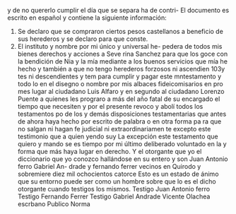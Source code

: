 y de no quererlo cumplir el día que se separa ha de contri-
El documento es escrito en español y contiene la siguiente información:

1. Se declaro que se compraron ciertos pesos castellanos a beneficio de sus herederos y se declaro para que conste.
2. El instituto y nombre por mi único y universal he-
pedera de todos mis bienes derechos y acciones a Seve
rina Sanchez para que los goce con la bendición de Nia
y la mía mediante a los buenos servicios que mía he hecho
y también a que no tengo herederos forzosos ni ascendien
103y
tes ni descendientes
y tem para cumplir y pagar este mntestamento y todo lo en
el disegno o nombre por mis albaces fideicomisarios en pro
mes lugar al ciudadano Luis Alfaro y en segundo al ciudadano Lorenzo Puente a quienes les prograro a más del año fatal de su encargado el tiempo que necesiten
y por el presente revoco y abolí todos los testamentos po
de los y demás disposiciones testamentarias que antes de ahora haya hecho por escrito de palabra o en otra forma pa ra que no salgan ni hagan fe judicial ni extraordinariamen te excepto este testimonio que a quien yendo suy
La excepción este testamento que quiero y mando se es tiempo por mi último deliberado voluntado en la y forma que más haya lugar en derecho. Y el otorgante que yo el diccionario que yo conozco hallándose en su entero y son
Juan Antonio ferro Gabriel An- drade y fernando ferrer vecinos en Quirodo y sobremiere diez mil ochocientos catorce
Esto es un estado de ánimo que su entorno puede ser como un hombre sobre que lo es el dicho otorgante cuando testigos los mismos.
Testigo Juan Antonio ferro
Testigo Fernando Ferrer
Testigo Gabriel Andrade
Vicente Olachea
escrbano Publico
Norma